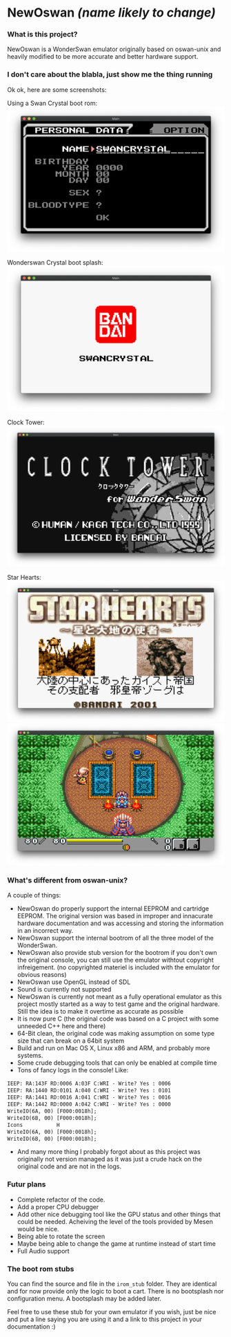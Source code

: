 NewOswan *(name likely to change)*
==================================

### What is this project?
NewOswan is a WonderSwan emulator originally based on oswan-unix and heavily modified to be more accurate and better 
hardware support. 

### I don't care about the blabla, just show me the thing running

Ok ok, here are some screenshots:

Using a Swan Crystal boot rom:
![Console configuration menu](./doc/configmenu.png)

Wonderswan Crystal boot splash:
![SwanCrystal boot splash](./doc/bootsplash.png)

Clock Tower:
![Boot screen of ClockTower](./doc/clocktower.png)

Star Hearts:
![Boot screen of Star Hearts](./doc/starhearts1.png)
![Ingame screen of Star Hearts](./doc/starhearts2.png)

### What's different from oswan-unix?

A couple of things:

- NewOswan do properly support the internal EEPROM and cartridge EEPROM. 
  The original version was based in improper and innacurate hardware documentation and was accessing and storing the
  information in an incorrect way.
- NewOswan support the internal bootrom of all the three model of the WonderSwan.
- NewOswan also provide stub version for the bootrom if you don't own the original console, you can still
  use the emulator withtout copyright infreigement. (no copyrighted materiel is included with the emulator for obvious
  reasons)
- NewOswan use OpenGL instead of SDL
- Sound is currently not supported
- NewOswan is currently not meant as a fully operational emulator as this project mostly started as a way to test game
  and the original hardware. Still the idea is to make it overtime as accurate as possible
- It is now pure C (the original code was based on a C project with some unneeded C++ here and there)
- 64-Bit clean, the original code was making assumption on some type size that can break on a 64bit system
- Build and run on Mac OS X, Linux x86 and ARM, and probably more systems.
- Some crude debugging tools that can only be enabled at compile time
- Tons of fancy logs in the console! Like:
```
IEEP: RA:143F RD:0006 A:03F C:WRI - Write? Yes : 0006
IEEP: RA:1440 RD:0101 A:040 C:WRI - Write? Yes : 0101
IEEP: RA:1441 RD:0016 A:041 C:WRI - Write? Yes : 0016
IEEP: RA:1442 RD:0000 A:042 C:WRI - Write? Yes : 0000
WriteIO(6A, 00) [F000:0018h];
WriteIO(6B, 00) [F000:0018h];
Icons           H    
WriteIO(6A, 00) [F000:0018h];
WriteIO(6B, 00) [F000:0018h];
```
- And many more thing I probably forgot about as this project was originally not version managed as it was just a crude
  hack on the original code and are not in the logs.

### Futur plans
- Complete refactor of the code.
- Add a proper CPU debugger
- Add other nice debugging tool like the GPU status and other things that could be needed. Acheiving the level of the tools
  provided by Mesen would be nice.
- Being able to rotate the screen
- Maybe being able to change the game at runtime instead of start time
- Full Audio support


### The boot rom stubs
You can find the source and file in the `irom_stub` folder.
They are identical and for now provide only the logic to boot a cart. There is no bootsplash nor configuration menu.
A bootsplash may be added later.

Feel free to use these stub for your own emulator if you wish, just be nice and put a line saying you are using it and 
a link to this project in your documentation :)
